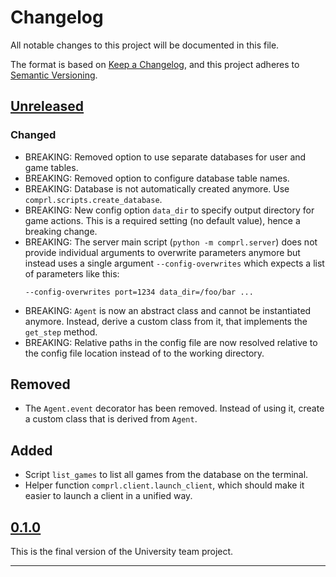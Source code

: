# Changelog
All notable changes to this project will be documented in this file.

The format is based on [Keep a Changelog](https://keepachangelog.com/en/1.0.0/),
and this project adheres to [Semantic Versioning](https://semver.org/spec/v2.0.0.html).

## [Unreleased]

### Changed
- BREAKING: Removed option to use separate databases for user and game tables.
- BREAKING: Removed option to configure database table names.
- BREAKING: Database is not automatically created anymore.  Use
  `comprl.scripts.create_database`.
- BREAKING: New config option `data_dir` to specify output directory for game actions.
  This is a required setting (no default value), hence a breaking change.
- BREAKING: The server main script (`python -m comprl.server`) does not provide
  individual arguments to overwrite parameters anymore but instead uses a single
  argument `--config-overwrites` which expects a list of parameters like this:
  ```
  --config-overwrites port=1234 data_dir=/foo/bar ...
  ```
- BREAKING: `Agent` is now an abstract class and cannot be instantiated anymore.
  Instead, derive a custom class from it, that implements the `get_step` method.
- BREAKING: Relative paths in the config file are now resolved relative to the
  config file location instead of to the working directory.

## Removed
- The `Agent.event` decorator has been removed.  Instead of using it, create
  a custom class that is derived from `Agent`.

## Added
- Script `list_games` to list all games from the database on the terminal.
- Helper function `comprl.client.launch_client`, which should make it easier to launch
  a client in a unified way.


## [0.1.0]

This is the final version of the University team project.

---
[Unreleased]: https://github.com/martius-lab/teamproject-competition-server/compare/v0.1.0...HEAD
[0.1.0]: https://github.com/martius-lab/teamproject-competition-server/releases/tag/v0.1.0
